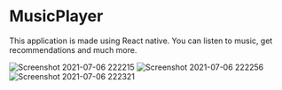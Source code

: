 # MusicPlayer

This application is made using React native.
You can listen to music, get recommendations and much more.

![Screenshot 2021-07-06 222215](https://user-images.githubusercontent.com/68336691/125426431-4bdb6ec1-d21d-4db3-a572-2d3e13def6a3.jpg)
![Screenshot 2021-07-06 222256](https://user-images.githubusercontent.com/68336691/125426442-cc0d8c63-13f9-4742-9a16-01898e44c0d5.jpg)
![Screenshot 2021-07-06 222321](https://user-images.githubusercontent.com/68336691/125426545-ac4e8aa3-03aa-4479-b2e7-753ba8fd0cfd.jpg)

